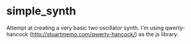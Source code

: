 # simple_synth

Attempt at creating a very basic two oscillator synth. I'm using qwerty-hancock (http://stuartmemo.com/qwerty-hancock/) as the js library.
